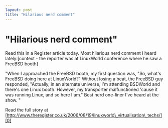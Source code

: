 ```yaml
---
layout: post
title: "Hilarious nerd comment"
---
```

"Hilarious nerd comment"
===
Read this in a Register article today. Most hilarious nerd comment I heard lately:\[context - the reporter was at LinuxWorld conference where he saw a FreeBSD booth\]  
  
"When I approached the FreeBSD booth, my first question was, "So, what's FreeBSD doing here at LinuxWorld?" Without losing a beat, the FreeBSD guy responded, "Actually, in an alternate universe, I'm attending BSDWorld and there's one Linux booth. However, my transporter malfunctioned 'cause it was running Linux, and so here I am." Best nerd one-liner I've heard at the show. "  
  
Read the full story at [http://www.theregister.co.uk/2006/08/19/linuxworld\_virtualisation\_techs/][0]  
  


[0]: http://www.theregister.co.uk/2006/08/19/linuxworld_virtualisation_techs/
